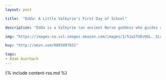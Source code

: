 ```yaml
---
layout: post

title:  "Edda: A Little Valkyrie's First Day of School"

description: "Edda is a Valkyrie (an ancient Norse goddess who guides and protects heroes). She lives in a magical land called Asgard where she has everything she wants. Well…almost everything. Edda wants to find a friend her own age. Edda’s wise papa knows of a place where she can make friends: a place on Earth called “school.” School is very different from Asgard. Edda’s not sure if she likes it at first. But then she remembers that Valkyries are very brave. Even little Valkyries. Edda learns that being different is what makes her special and she begins to make new friends."

img: "https://images-na.ssl-images-amazon.com/images/I/51a2fUDvQGL._SL480_.jpg"

buy: "http://amzn.com/0805097031"

tags:
- Adam Auerbach
---
```


{% include content-rss.md %}